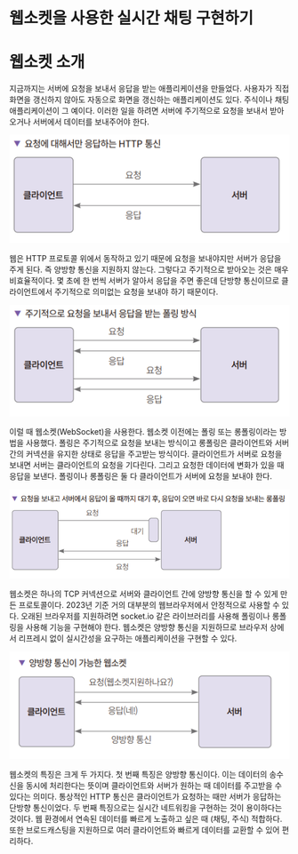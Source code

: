 # **웹소켓을 사용한 실시간 채팅 구현하기**  
# **웹소켓 소개**  
지금까지는 서버에 요청을 보내서 응답을 받는 애플리케이션을 만들었다. 사용자가 직접 화면을 갱신하지 않아도 자동으로 화면을 갱신하는 애플리케이션도 있다. 
주식이나 채팅 애플리케이션이 그 예이다. 이러한 일을 하려면 서버에 주기적으로 요청을 보내서 받아오거나 서버에서 데이터를 보내주어야 한다.  
  
![img.png](image/img.png)  
  
웹은 HTTP 프로토콜 위에서 동작하고 있기 때문에 요청을 보내야지만 서버가 응답을 주게 된다. 즉 양방향 통신을 지원하지 않는다. 그렇다고 주기적으로 
받아오는 것은 매우 비효율적이다. 몇 초에 한 번씩 서버가 알아서 응답을 주면 좋은데 단방향 통신이므로 클라이언트에서 주기적으로 의미없는 요청을 
보내야 하기 때문이다.  
  
![img.png](image/img2.png)  
  
이럴 때 웹소켓(WebSocket)을 사용한다. 웹소켓 이전에는 폴링 또는 롱폴링이라는 방법을 사용했다. 폴링은 주기적으로 요청을 보내는 방식이고 롱폴링은 
클라이언트와 서버 간의 커넥션을 유지한 상태로 응답을 주고받는 방식이다. 클라이언트가 서버로 요청을 보내면 서버는 클라이언트의 요청을 기다린다. 
그리고 요청한 데이터에 변화가 있을 때 응답을 보낸다. 폴링이나 롱폴링은 둘 다 클라이언트가 서버에 요청을 보내야 한다.  
  
![img.png](image/img3.png)  
  
웹소켓은 하나의 TCP 커넥션으로 서버와 클라이언트 간에 양방향 통신을 할 수 있게 만든 프로토콜이다. 2023년 기준 거의 대부분의 웹브라우저에서 안정적으로 
사용할 수 있다. 오래된 브라우저를 지원하려면 socket.io 같은 라이브러리를 사용해 폴링이나 롱폴링을 사용해 기능을 구현해야 한다. 웹소켓은 양방향 
통신을 지원하므로 브라우저 상에서 리프레시 없이 실시간성을 요구하는 애플리케이션을 구현할 수 있다.  
  
![img.png](image/img4.png)  
  
웹소켓의 특징은 크게 두 가지다. 첫 번째 특징은 양방향 통신이다. 이는 데이터의 송수신을 동시에 처리한다는 뜻이며 클라이언트와 서버가 원하는 때 
데이터를 주고받을 수 있다는 의미다. 통상적인 HTTP 통신은 클라이언트가 요청하는 때만 서버가 응답하는 단방향 통신이었다. 두 번째 특징으로는 실시간 
네트워킹을 구현하는 것이 용이하다는 것이다. 웹 환경에서 연속된 데이터를 빠르게 노출하고 싶은 때 (채팅, 주식) 적합하다. 또한 브로드캐스팅을 지원하므로 
여러 클라이언트와 빠르게 데이터를 교환할 수 있어 편리하다.  
  
